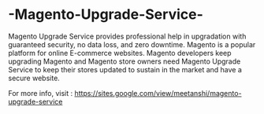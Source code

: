 # -Magento-Upgrade-Service-
Magento Upgrade Service provides professional help in upgradation with guaranteed security, no data loss, and zero downtime.  Magento is a popular platform for online E-commerce websites. Magento developers keep upgrading Magento and Magento store owners need Magento Upgrade Service to keep their stores updated to sustain in the market and have a secure website.

For more info, visit : https://sites.google.com/view/meetanshi/magento-upgrade-service
